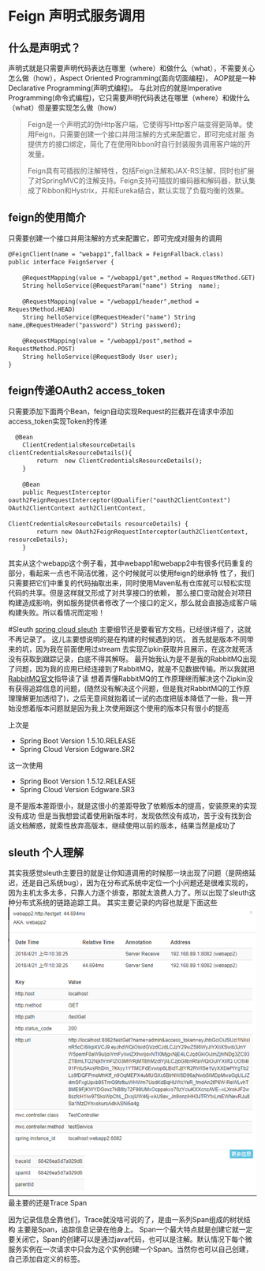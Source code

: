 # Feign 声明式服务调用
## 什么是声明式？
声明式就是只需要声明代码表达在哪里（where）和做什么（what），不需要关心怎么做（how），Aspect Oriented Programming(面向切面编程)，
AOP就是一种Declarative Programming(声明式编程)。
与此对应的就是Imperative Programming(命令式编程)，它只需要声明代码表达在哪里（where）和做什么（what）但是要实现怎么做（how）

>Feign是一个声明式的伪Http客户端，它使得写Http客户端变得更简单。使用Feign，只需要创建一个接口并用注解的方式来配置它，即可完成对服
务提供方的接口绑定，简化了在使用Ribbon时自行封装服务调用客户端的开发量。
>
>Feign具有可插拔的注解特性，包括Feign注解和JAX-RS注解，同时也扩展了对SpringMVC的注解支持。Feign支持可插拔的编码器和解码器，默认集
成了Ribbon和Hystrix，并和Eureka结合，默认实现了负载均衡的效果。

## feign的使用简介
只需要创建一个接口并用注解的方式来配置它，即可完成对服务的调用
```
@FeignClient(name = "webapp1",fallback = FeignFallback.class)
public interface FeignServer {

    @RequestMapping(value = "/webapp1/get",method = RequestMethod.GET)
    String helloService(@RequestParam("name") String  name);

    @RequestMapping(value = "/webapp1/header",method = RequestMethod.HEAD)
    String helloService(@RequestHeader("name") String name,@RequestHeader("password") String password);

    @RequestMapping(value = "/webapp1/post",method = RequestMethod.POST)
    String helloService(@RequestBody User user);
}
```
## feign传递OAuth2 access_token
只需要添加下面两个Bean，feign自动实现Request的拦截并在请求中添加access_token实现Token的传递
```
  @Bean
    ClientCredentialsResourceDetails clientCredentialsResourceDetails(){
        return  new ClientCredentialsResourceDetails();
    }

    @Bean
    public RequestInterceptor oauth2FeignRequestInterceptor(@Qualifier("oauth2ClientContext") OAuth2ClientContext auth2ClientContext,
                                                            ClientCredentialsResourceDetails resourceDetails) {
        return new OAuth2FeignRequestInterceptor(auth2ClientContext, resourceDetails);
    }
```
其实从这个webapp这个例子看，其中webapp1和webapp2中有很多代码重复的部分，看起来一点也不简洁优雅，这个时候就可以使用feign的继承特
性了，我们只需要把它们中重复的代码抽取出来，同时使用Maven私有仓库就可以轻松实现代码的共享。但是这样就又形成了对共享接口的依赖，
那么接口变动就会对项目构建造成影响，例如服务提供者修改了一个接口的定义，那么就会直接造成客户端构建失败。所以看情况而定啦！

#Sleuth
[spring cloud sleuth](http://cloud.spring.io/spring-cloud-static/spring-cloud-sleuth/1.3.3.RELEASE/single/spring-cloud-sleuth.html)
主要细节还是要看官方文档，已经很详细了，这就不再记录了。
这儿主要想说明的是在构建的时候遇到的坑，
首先就是版本不同带来的坑，因为我在前面使用过stream 去实现Zipkin获取并且展示，在这次就死活没有获取到跟踪记录，白底不得其解呀。
最开始我认为是不是我的RabbitMQ出现了问题，因为我的应用已经连接到了RabbitMQ，就是不见数据传输。所以我就把[RabbitMQ官文](http://www.rabbitmq.com/tutorials/tutorial-one-java.html)指导读了读
想着弄懂RabbitMQ的工作原理继而解决这个Zipkin没有获得追踪信息的问题，(随然没有解决这个问题，但是我对RabbitMQ的工作原理理解更加透彻了)，之后无意间就抱着试一试的态度把版本降低了一些，我一开始没想着版本问题就是因为我上次使用跟这个使用的版本只有很小的提高
> 
上次是
* Spring Boot Version 1.5.10.RELEASE
* Spring Cloud Version Edgware.SR2
>
这一次使用
* Spring Boot Version 1.5.12.RELEASE
* Spring Cloud Version Edgware.SR3
>
是不是版本差距很小，就是这很小的差距导致了依赖版本的提高，安装原来的实现没有成功
但是当我想尝试着使用新版本时，发现依然没有成功，苦于没有找到合适文档解惑，就索性放弃高版本，继续使用以前的版本，结果当然是成功了
## sleuth 个人理解
其实我感觉sleuth主要目的就是让你知道调用的时候那一块出现了问题（是网络延迟，还是自己系统bug），因为在分布式系统中定位一个小问题还是很难实现的，因为主机太多太多，只靠人力逐个排查，那就太浪费人力了。所以出现了sleuth这种分布式系统的链路追踪工具。
其实主要记录的内容也就是下面这些
![logs](images/sleuthLogs.png)
最主要的还是Trace Span
> 
因为记录信息全靠他们，Trace就没啥可说的了，是由一系列Span组成的树状结构
主要是Span，追踪信息记录在他身上。
Span一个最大特点就是创建它就一定要关闭它，Span的创建可以是通过java代码，也可以是注解。默认情况下每个微服务实例在一次请求中只会为这个实例创建一个Span。当然你也可以自己创建，自己添加自定义的标签。






















